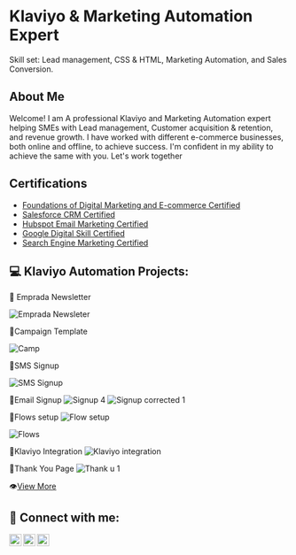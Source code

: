 <h1>Klaviyo & Marketing Automation Expert</h1>
Skill set: Lead management, CSS & HTML, Marketing Automation, and Sales Conversion.

<h2>About Me</h2>
Welcome! I am A professional Klaviyo and Marketing Automation expert helping SMEs with Lead management, Customer acquisition & retention, and revenue growth. I have worked with different e-commerce businesses, both online and offline, to achieve success. I'm confident in my ability to achieve the same with you. Let's work together 

<h2>Certifications</h2> 
 
- [Foundations of Digital Marketing and E-commerce Certified](https://www.coursera.org/account/accomplishments/certificate/QMJZXLFZDZKX)  
- [Salesforce CRM Certified](https://trailblazer.me/id/otimileyin1)
- [Hubspot Email Marketing Certified](https://app-eu1.hubspot.com/academy/achievements/f7tc7bt9/en/1/olusesan-timileyin/email-marketing)
- [Google Digital Skill Certified](https://learndigital.withgoogle.com/digitalskills/validate-certificate-code)
- [Search Engine Marketing Certified ](https://www.emarketinginstitute.org/certificate/search-engine-marketing-course-and-certification-free-olusesan-timileyin-d/)

<h2>💻 Klaviyo Automation Projects:</h2>
📌 Emprada Newsletter

![Emprada Newsleter](https://github.com/TimmyOlus/timmyolusportfolio.github.com/blob/main/Emprada%20Newsletter.png)


📌Campaign Template

![Camp](https://github.com/TimmyOlus/timmyolusportfolio.github.com/blob/main/Camp.PNG)

📌SMS Signup

![SMS Signup](https://github.com/TimmyOlus/timmyolusportfolio.github.com/blob/main/SMS%20Signup.PNG)

📌Email Signup
 ![Signup 4](https://github.com/TimmyOlus/timmyolusportfolio.github.com/blob/main/Sign%20up%204.PNG)
 ![Signup corrected 1](https://github.com/TimmyOlus/timmyolusportfolio.github.com/blob/main/Signup%20corrected%201.PNG)
 
📌Flows setup
![Flow setup](https://github.com/TimmyOlus/timmyolusportfolio.github.com/blob/main/Flow%20setup.PNG)

![Flows](https://github.com/TimmyOlus/timmyolusportfolio.github.com/blob/main/Flows.PNG)

📌Klaviyo Integration
![Klaviyo integration](https://github.com/TimmyOlus/timmyolusportfolio.github.com/blob/main/Klaviyo%20integration.PNG)


📌Thank You Page 
![Thank u 1](https://github.com/TimmyOlus/timmyolusportfolio.github.com/blob/main/Thank%20u%201.PNG)



 👁[View More](https://drive.google.com/drive/folders/1ndXuUCsnvcOsA_llGE79r9AX7u9KASed?usp=sharing)











 









<h2> 🤳 Connect with me:</h2>

[<img align="left" alt="tisheyolus | Twitter" width="22px" src="https://cdn.jsdelivr.net/npm/simple-icons@v3/icons/twitter.svg" />][twitter]
[<img align="left" alt="timileyin-olusesan | LinkedIn" width="22px" src="https://cdn.jsdelivr.net/npm/simple-icons@v3/icons/linkedin.svg" />][linkedin]
[<img align="left" alt="timmyolus | Instagram" width="22px" src="https://cdn.jsdelivr.net/npm/simple-icons@v3/icons/instagram.svg" />][instagram]

[twitter]: https://twitter.com/tisheyolus
[instagram]: https://www.instagram.com/timmyolus
[linkedin]: https://linkedin.com/in/timileyin-olusesan



